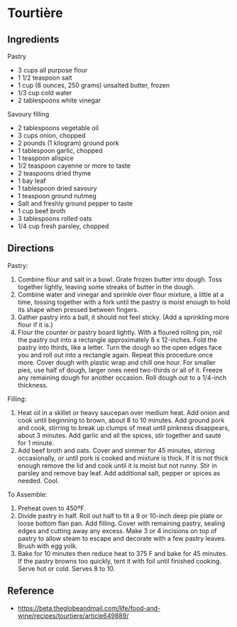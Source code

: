 # Tourtière

## Ingredients

Pastry

* 3 cups all purpose flour
* 1 1/2 teaspoon salt
* 1 cup (8 ounces, 250 grams) unsalted butter, frozen
* 1/3 cup cold water
* 2 tablespoons white vinegar

Savoury filling

* 2 tablespoons vegetable oil
* 3 cups onion, chopped
* 2 pounds (1 kilogram) ground pork
* 1 tablespoon garlic, chopped
* 1 teaspoon allspice
* 1/2 teaspoon cayenne or more to taste
* 2 teaspoons dried thyme
* 1 bay leaf
* 1 tablespoon dried savoury
* 1 teaspoon ground nutmeg
* Salt and freshly ground pepper to taste
* 1 cup beef broth
* 3 tablespoons rolled oats
* 1/4 cup fresh parsley, chopped

## Directions

Pastry:

1. Combine flour and salt in a bowl. Grate frozen butter into dough. Toss together lightly, leaving some streaks of butter in the dough.
2. Combine water and vinegar and sprinkle over flour mixture, a little at a time, tossing together with a fork until the pastry is moist enough to hold its shape when pressed between fingers.
3. Gather pastry into a ball, it should not feel sticky. (Add a sprinkling more flour if it is.)
4. Flour the counter or pastry board lightly. With a floured rolling pin, roll the pastry out into a rectangle approximately 8 x 12-inches. Fold the pastry into thirds, like a letter. Turn the dough so the open edges face you and roll out into a rectangle again. Repeat this procedure once more. Cover dough with plastic wrap and chill one hour. For smaller pies, use half of dough, larger ones need two-thirds or all of it. Freeze any remaining dough for another occasion. Roll dough out to a 1/4-inch thickness.

Filling:

1. Heat oil in a skillet or heavy saucepan over medium heat. Add onion and cook until beginning to brown, about 8 to 10 minutes. Add ground pork and cook, stirring to break up clumps of meat until pinkness disappears, about 3 minutes. Add garlic and all the spices, stir together and sauté for 1 minute.
2. Add beef broth and oats. Cover and simmer for 45 minutes, stirring occasionally, or until pork is cooked and mixture is thick. If it is not thick enough remove the lid and cook until it is moist but not runny. Stir in parsley and remove bay leaf. Add additional salt, pepper or spices as needed. Cool.

To Assemble:

1. Preheat oven to 450ºF.
2. Divide pastry in half. Roll out half to fit a 9 or 10-inch deep pie plate or loose bottom flan pan. Add filling. Cover with remaining pastry, sealing edges and cutting away any excess. Make 3 or 4 incisions on top of pastry to allow steam to escape and decorate with a few pastry leaves. Brush with egg yolk.
3. Bake for 10 minutes then reduce heat to 375 F and bake for 45 minutes. If the pastry browns too quickly, tent it with foil until finished cooking. Serve hot or cold. Serves 8 to 10.

## Reference

* <https://beta.theglobeandmail.com/life/food-and-wine/recipes/tourtiere/article649889/>
